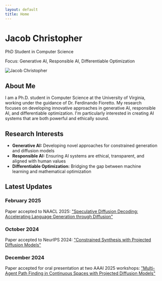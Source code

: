 ```yaml
---
layout: default
title: Home
---
```


<div class="hero">
    <div class="hero-content">
        <div class="hero-text">
            <h1>Jacob Christopher</h1>
            <p class="subtitle">PhD Student in Computer Science</p>
            <p class="focus">Focus: Generative AI, Responsible AI, Differentiable Optimization</p>
        </div>
        <div class="hero-image">
            <img src="assets/images/headshot.jpg" alt="Jacob Christopher" class="headshot">
        </div>
    </div>
</div>

<div class="section">
    <h2 class="section-title">About Me</h2>
    <p>I am a Ph.D. student in Computer Science at the University of Virginia, working under the guidance of Dr. Ferdinando Fioretto. My research focuses on developing innovative approaches in generative AI, responsible AI, and differentiable optimization. I'm particularly interested in creating AI systems that are both powerful and ethically sound.</p>
</div>

<div class="section">
    <h2 class="section-title">Research Interests</h2>
    <ul>
        <li><strong>Generative AI:</strong> Developing novel approaches for constrained generation and diffusion models</li>
        <li><strong>Responsible AI:</strong> Ensuring AI systems are ethical, transparent, and aligned with human values</li>
        <li><strong>Differentiable Optimization:</strong> Bridging the gap between machine learning and mathematical optimization</li>
    </ul>
</div>

<div class="section">
    <h2 class="section-title">Latest Updates</h2>
    <div class="updates">
        <div class="update-item">
            <h3>February 2025</h3>
            <p>Paper accepted to NAACL 2025: <a href="https://arxiv.org/abs/2408.05636" target="_blank">"Speculative Diffusion Decoding: Accelerating Language Generation through Diffusion"</a></p>
        </div>
        <div class="update-item">
            <h3>October 2024</h3>
            <p>Paper accepted to NeurIPS 2024: <a href="https://arxiv.org/abs/2402.03559" target="_blank">"Constrained Synthesis with Projected Diffusion Models"</a></p>
        </div>
        <div class="update-item">
            <h3>December 2024</h3>
            <p>Paper accepted for oral presentation at two AAAI 2025 workshops: <a href="https://arxiv.org/abs/2412.17993" target="_blank">"Multi-Agent Path Finding in Continuous Spaces with Projected Diffusion Models"</a></p>
        </div>
    </div>
</div> 
